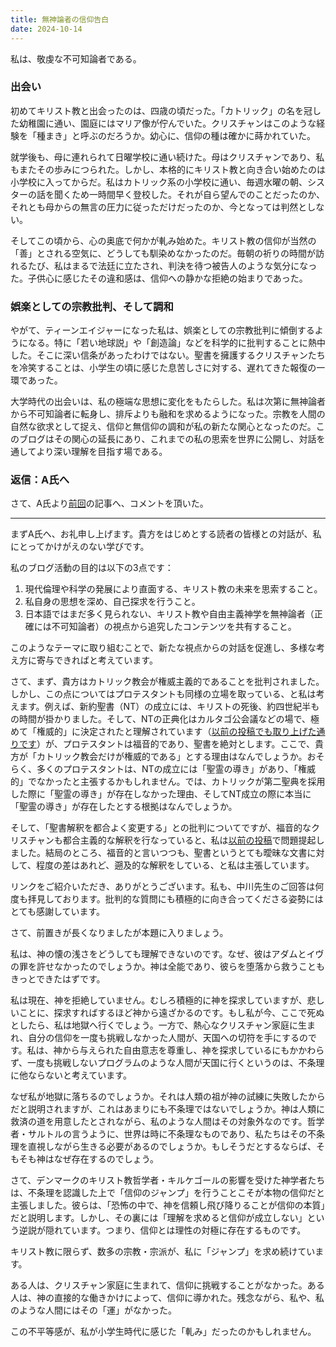 ```yaml
---
title: 無神論者の信仰告白
date: 2024-10-14
---
```


私は、敬虔な不可知論者である。

### 出会い

初めてキリスト教と出会ったのは、四歳の頃だった。「カトリック」の名を冠した幼稚園に通い、園庭にはマリア像が佇んでいた。クリスチャンはこのような経験を「種まき」と呼ぶのだろうか。幼心に、信仰の種は確かに蒔かれていた。

就学後も、母に連れられて日曜学校に通い続けた。母はクリスチャンであり、私もまたその歩みにつられた。しかし、本格的にキリスト教と向き合い始めたのは小学校に入ってからだ。私はカトリック系の小学校に通い、毎週水曜の朝、シスターの話を聞くため一時間早く登校した。それが自ら望んでのことだったのか、それとも母からの無言の圧力に従っただけだったのか、今となっては判然としない。

そしてこの頃から、心の奥底で何かが軋み始めた。キリスト教の信仰が当然の「善」とされる空気に、どうしても馴染めなかったのだ。毎朝の祈りの時間が訪れるたび、私はまるで法廷に立たされ、判決を待つ被告人のような気分になった。子供心に感じたその違和感は、信仰への静かな拒絶の始まりであった。

### 娯楽としての宗教批判、そして調和

やがて、ティーンエイジャーになった私は、娯楽としての宗教批判に傾倒するようになる。特に「若い地球説」や「創造論」などを科学的に批判することに熱中した。そこに深い信条があったわけではない。聖書を擁護するクリスチャンたちを冷笑することは、小学生の頃に感じた息苦しさに対する、遅れてきた報復の一環であった。

大学時代の出会いは、私の極端な思想に変化をもたらした。私は次第に無神論者から不可知論者に転身し、排斥よりも融和を求めるようになった。宗教を人間の自然な欲求として捉え、信仰と無信仰の調和が私の新たな関心となったのだ。このブログはその関心の延長にあり、これまでの私の思索を世界に公開し、対話を通してより深い理解を目指す場である。

### 返信：A氏へ

さて、A氏より[前回](/blog/the-trial-of-paradise-lost)の記事へ、コメントを頂いた。

---

まずA氏へ、お礼申し上げます。貴方をはじめとする読者の皆様との対話が、私にとってかけがえのない学びです。

私のブログ活動の目的は以下の3点です：

1. 現代倫理や科学の発展により直面する、キリスト教の未来を思索すること。
2. 私自身の思想を深め、自己探求を行うこと。
3. 日本語ではまだ多く見られない、キリスト教や自由主義神学を無神論者（正確には不可知論者）の視点から追究したコンテンツを共有すること。

このようなテーマに取り組むことで、新たな視点からの対話を促進し、多様な考え方に寄与できればと考えています。

さて、まず、貴方はカトリック教会が権威主義的であることを批判されました。しかし、この点についてはプロテスタントも同様の立場を取っている、と私は考えます。例えば、新約聖書（NT）の成立には、キリストの死後、約四世紀半もの時間が掛かりました。そして、NTの正典化はカルタゴ公会議などの場で、極めて「権威的」に決定されたと理解されています（[以前の投稿でも取り上げた通りです](/blog/the-words-of-god-woven-by-man-apocrypha-and-pseudepigrapha)）が、プロテスタントは福音的であり、聖書を絶対とします。ここで、貴方が「カトリック教会だけが権威的である」とする理由はなんでしょうか。おそらく、多くのプロテスタントは、NTの成立には「聖霊の導き」があり、「権威的」でなかったと主張するかもしれません。では、カトリックが第二聖典を採用した際に「聖霊の導き」が存在しなかった理由、そしてNT成立の際に本当に「聖霊の導き」が存在したとする根拠はなんでしょうか。

そして、「聖書解釈を都合よく変更する」との批判についてですが、福音的なクリスチャンも都合主義的な解釈を行なっていると、私は[以前の投稿](/blog/navigating-contradictions-biblical-interpretation-modern-ethics)で問題提起しました。結局のところ、福音的と言いつつも、聖書というとても曖昧な文書に対して、程度の差はあれど、遡及的な解釈をしている、と私は主張しています。

リンクをご紹介いただき、ありがとうございます。私も、中川先生のご回答は何度も拝見しております。批判的な質問にも積極的に向き合ってくださる姿勢にはとても感謝しています。

さて、前置きが長くなりましたが本題に入りましょう。

私は、神の懐の浅さをどうしても理解できないのです。なぜ、彼はアダムとイヴの罪を許せなかったのでしょうか。神は全能であり、彼らを堕落から救うこともきっとできたはずです。

私は現在、神を拒絶していません。むしろ積極的に神を探求していますが、悲しいことに、探求すればするほど神から遠ざかるのです。もし私が今、ここで死ぬとしたら、私は地獄へ行くでしょう。一方で、熱心なクリスチャン家庭に生まれ、自分の信仰を一度も挑戦しなかった人間が、天国への切符を手にするのです。私は、神から与えられた自由意志を尊重し、神を探求しているにもかかわらず、一度も挑戦しないプログラムのような人間が天国に行くというのは、不条理に他ならないと考えています。

なぜ私が地獄に落ちるのでしょうか。それは人類の祖が神の試練に失敗したからだと説明されますが、これはあまりにも不条理ではないでしょうか。神は人類に救済の道を用意したとされながら、私のような人間はその対象外なのです。哲学者・サルトルの言うように、世界は時に不条理なものであり、私たちはその不条理を直視しながら生きる必要があるのでしょうか。もしそうだとするならば、そもそも神はなぜ存在するのでしょう。

さて、デンマークのキリスト教哲学者・キルケゴールの影響を受けた神学者たちは、不条理を認識した上で「信仰のジャンプ」を行うことこそが本物の信仰だと主張しました。彼らは、「恐怖の中で、神を信頼し飛び降りることが信仰の本質」だと説明します。しかし、その裏には「理解を求めると信仰が成立しない」という逆説が隠れています。つまり、信仰とは理性の対極に存在するものです。

キリスト教に限らず、数多の宗教・宗派が、私に「ジャンプ」を求め続けています。

ある人は、クリスチャン家庭に生まれて、信仰に挑戦することがなかった。ある人は、神の直接的な働きかけによって、信仰に導かれた。残念ながら、私や、私のような人間にはその「運」がなかった。

この不平等感が、私が小学生時代に感じた「軋み」だったのかもしれません。
